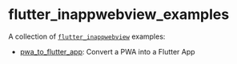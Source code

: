 # flutter_inappwebview_examples

A collection of [`flutter_inappwebview`](https://github.com/pichillilorenzo/flutter_inappwebview) examples:
- [pwa_to_flutter_app](/pwa_to_flutter_app/): Convert a PWA into a Flutter App